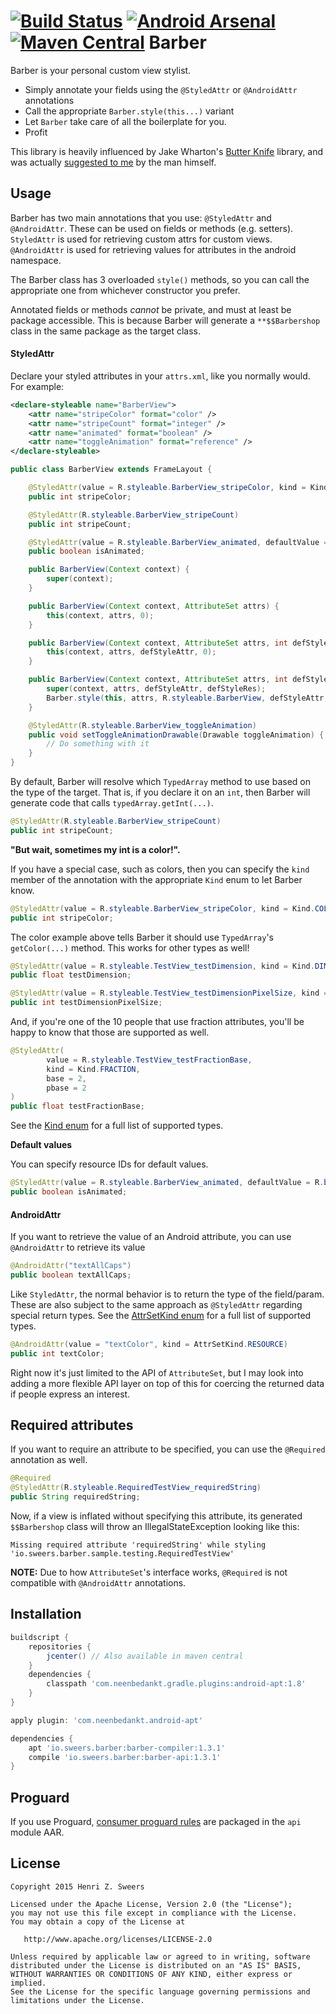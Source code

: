 [![Build Status](https://travis-ci.org/hzsweers/barber.svg?branch=master)](https://travis-ci.org/hzsweers/barber) [![Android Arsenal](https://img.shields.io/badge/Android%20Arsenal-Barber-brightgreen.svg?style=flat)](http://android-arsenal.com/details/1/1612) [![Maven Central](https://img.shields.io/maven-central/v/io.sweers.barber/barber-api.svg)](http://search.maven.org/#browse%7C-504042670)
Barber
======

Barber is your personal custom view stylist.

* Simply annotate your fields using the `@StyledAttr` or `@AndroidAttr` annotations
* Call the appropriate `Barber.style(this...)` variant
* Let `Barber` take care of all the boilerplate for you.
* Profit

This library is heavily influenced by Jake Wharton's [Butter Knife](https://github.com/JakeWharton/butterknife) library, and was actually [suggested to me](http://www.reddit.com/r/androiddev/comments/2ue4rm/i_want_to_learn_annotation_processing_but_cant/co7n093?context=3) by the man himself.

Usage
-----

Barber has two main annotations that you use: `@StyledAttr` and `@AndroidAttr`. These can be used on fields or methods (e.g. setters). `StyledAttr` is used for retrieving custom attrs for custom views. `@AndroidAttr` is used for retrieving values for attributes in the android namespace.

The Barber class has 3 overloaded `style()` methods, so you can call the appropriate one from whichever constructor you prefer.

Annotated fields or methods *cannot* be private, and must at least be package accessible. This is because Barber will generate a `**$$Barbershop` class in the same package as the target class.

#### StyledAttr

Declare your styled attributes in your `attrs.xml`, like you normally would. For example:

```xml
<declare-styleable name="BarberView">
    <attr name="stripeColor" format="color" />
    <attr name="stripeCount" format="integer" />
    <attr name="animated" format="boolean" />
    <attr name="toggleAnimation" format="reference" />
</declare-styleable>
```

```java
public class BarberView extends FrameLayout {

    @StyledAttr(value = R.styleable.BarberView_stripeColor, kind = Kind.COLOR)
    public int stripeColor;

    @StyledAttr(R.styleable.BarberView_stripeCount)
    public int stripeCount;

    @StyledAttr(value = R.styleable.BarberView_animated, defaultValue = R.bool.animated_default)
    public boolean isAnimated;

    public BarberView(Context context) {
        super(context);
    }

    public BarberView(Context context, AttributeSet attrs) {
        this(context, attrs, 0);
    }

    public BarberView(Context context, AttributeSet attrs, int defStyleAttr) {
        this(context, attrs, defStyleAttr, 0);
    }

    public BarberView(Context context, AttributeSet attrs, int defStyleAttr, int defStyleRes) {
        super(context, attrs, defStyleAttr, defStyleRes);
        Barber.style(this, attrs, R.styleable.BarberView, defStyleAttr, defStyleRes);
    }

    @StyledAttr(R.styleable.BarberView_toggleAnimation)
    public void setToggleAnimationDrawable(Drawable toggleAnimation) {
        // Do something with it
    }
}
```

By default, Barber will resolve which `TypedArray` method to use based on the type of the target. That is, if you declare it on an `int`, then Barber will generate code that calls `typedArray.getInt(...)`.

```java
@StyledAttr(R.styleable.BarberView_stripeCount)
public int stripeCount;
```

**"But wait, sometimes my int is a color!".**

If you have a special case, such as colors, then you can specify the `kind` member of the annotation with the appropriate `Kind` enum to let Barber know.

 ```java
 @StyledAttr(value = R.styleable.BarberView_stripeColor, kind = Kind.COLOR)
 public int stripeColor;
 ```

The color example above tells Barber it should use `TypedArray`'s `getColor(...)` method. This works for other types as well!

```java
@StyledAttr(value = R.styleable.TestView_testDimension, kind = Kind.DIMEN)
public float testDimension;

@StyledAttr(value = R.styleable.TestView_testDimensionPixelSize, kind = Kind.DIMEN_PIXEL_SIZE)
public int testDimensionPixelSize;
```

And, if you're one of the 10 people that use fraction attributes, you'll be happy to know that those are supported as well.

```java
@StyledAttr(
        value = R.styleable.TestView_testFractionBase,
        kind = Kind.FRACTION,
        base = 2,
        pbase = 2
)
public float testFractionBase;
```

See the [Kind enum](https://github.com/hzsweers/barber/blob/master/api/src/main/java/io/sweers/barber/Kind.java) for a full list of supported types.

**Default values**

You can specify resource IDs for default values.

```java
@StyledAttr(value = R.styleable.BarberView_animated, defaultValue = R.bool.animated_default)
public boolean isAnimated;
```

#### AndroidAttr

If you want to retrieve the value of an Android attribute, you can use `@AndroidAttr` to retrieve its value

```java
@AndroidAttr("textAllCaps")
public boolean textAllCaps;
```

Like `StyledAttr`, the normal behavior is to return the type of the field/param. These are also subject to the same approach as `@StyledAttr` regarding special return types. See the [AttrSetKind enum](https://github.com/hzsweers/barber/blob/master/api/src/main/java/io/sweers/barber/AttrSetKind.java) for a full list of supported types.

```java
@AndroidAttr(value = "textColor", kind = AttrSetKind.RESOURCE)
public int textColor;
```

Right now it's just limited to the API of `AttributeSet`, but I may look into adding a more flexible API layer on top of this for coercing the returned data if people express an interest.

Required attributes
-------------------
If you want to require an attribute to be specified, you can use the `@Required` annotation as well.

```java
@Required
@StyledAttr(R.styleable.RequiredTestView_requiredString)
public String requiredString;
```

Now, if a view is inflated without specifying this attribute, its generated `$$Barbershop` class will throw an IllegalStateException looking like this:

`Missing required attribute 'requiredString' while styling 'io.sweers.barber.sample.testing.RequiredTestView'`

**NOTE:** Due to how `AttributeSet`'s interface works, `@Required` is not compatible with `@AndroidAttr` annotations.

Installation
------------
```groovy
buildscript {
    repositories {
        jcenter() // Also available in maven central
    }
    dependencies {
        classpath 'com.neenbedankt.gradle.plugins:android-apt:1.8'
    }
}

apply plugin: 'com.neenbedankt.android-apt'

dependencies {
    apt 'io.sweers.barber:barber-compiler:1.3.1'
    compile 'io.sweers.barber:barber-api:1.3.1'
}
```

Proguard
--------

If you use Proguard, [consumer proguard rules](https://github.com/hzsweers/barber/blob/master/api/consumer-proguard-rules.pro) are packaged in the `api` module AAR.

License
-------

    Copyright 2015 Henri Z. Sweers

    Licensed under the Apache License, Version 2.0 (the "License");
    you may not use this file except in compliance with the License.
    You may obtain a copy of the License at

       http://www.apache.org/licenses/LICENSE-2.0

    Unless required by applicable law or agreed to in writing, software
    distributed under the License is distributed on an "AS IS" BASIS,
    WITHOUT WARRANTIES OR CONDITIONS OF ANY KIND, either express or implied.
    See the License for the specific language governing permissions and
    limitations under the License.
